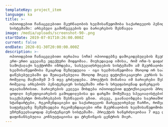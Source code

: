 ```yaml
---
templateKey: project_item
language: ka
title: >-
  ოპიოიდებით ჩანაცვლებითი მკურნალობის ხელმისაწვდომობა საქართველოს პენიტენციურ
  სისტემაში: არსებული გამოწვევების და ბარიერების შესწავლა
image: /media/uploads/screenshot-90-.png
startDate: 2019-07-01T10:26:00.000Z
current: false
endDate: 2020-01-30T20:00:00.000Z
description: >-
  ოპიოიდებით ჩანაცვლებითი თერაპია (ოჩთ) ოპიოიდებზე დამოკიდებულების მკურნალობის
  ერთ-ერთი ყველაზე ეფექტური მიდგომაა. მიუხედავად იმისა, რომ ოჩთ-ს დაფარვა
  სამოქალაქო სექტორში იზრდება, სასჯელაღსრულების სისტემაში ამ მკურნალობის
  ხელმისაწვდომობა მკაცრად შეზღუდულია - იგი ხელმისაწვდომია მხოლოდ ორ საპატიმრო
  დაწესებულებაში და შეთავაზებულია მხოლოდ მოკლე დეტოქსიკაციური კურსის სახით,
  რომელიც მაქსიმუმ 3-5 თვე გრძელდება. პროექტის მიზანია იმ ბარიერები შესწავლა,
  რომელიც არსებობს პენიტენციურ სისტემაში ოჩთ-ს სრულფასოვნად დანერგვის
  თვალსაზრისით. ბარიერების კვლევა მოხდება ოპიოიდებით დეტოქსიკაციის პროგრამის
  ყოფილი ბენეფიციარების გამოცდილებისა და დარგში მომუშავე სპეციალისტების
  საექსპერტო მოსაზრებების შესწავლის გზით. ასევე, გაანალიზდება საერთაშორისო
  სტანდარტები, რეკომენდაციები და საქართველოს მარეგულირებელ ჩარჩო, რომელთა
  საფუძველზე შემუშავდება რეკომენდაციები ოჩთ მკურნალობის ხელმისაწვდომობის
  უზრუნველსაყოფად პენიტენციურ სისტემაში. პროექტის ხანგრძლივობაა 7 თვე და
  დაფინანსებულია კონსულტაციისა და ტრენინგის ცენტრის მიერ.
---
```



